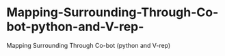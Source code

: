 # Mapping-Surrounding-Through-Co-bot-python-and-V-rep-
Mapping Surrounding Through Co-bot (python and V-rep)
